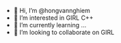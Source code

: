 - 👋 Hi, I’m @hongvannghiem
- 👀 I’m interested in GIRL C++
- 🌱 I’m currently learning ...
- 💞️ I’m looking to collaborate on GIRL
